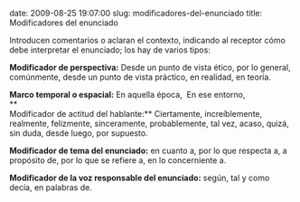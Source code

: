 date: 2009-08-25 19:07:00
slug: modificadores-del-enunciado
title: Modificadores del enunciado

Introducen comentarios o aclaran el contexto, indicando al receptor cómo debe interpretar el enunciado; los hay de varios tipos:   
  
**Modificador de perspectiva:** Desde un punto de vista ético, por lo general, comúnmente, desde un punto de vista práctico, en realidad, en teoría.  
  
**Marco temporal o espacial:** En aquella época,  En ese entorno,  
**  
Modificador de actitud del hablante:** Ciertamente, increíblemente, realmente, felizmente, sinceramente, probablemente, tal vez, acaso, quizá, sin duda, desde luego, por supuesto.   
  
**Modificador de tema del enunciado:** en cuanto a, por lo que respecta a, a propósito de, por lo que se refiere a, en lo concerniente a.   
  
**Modificador de la voz responsable del enunciado:** según, tal y como decía, en palabras de.

